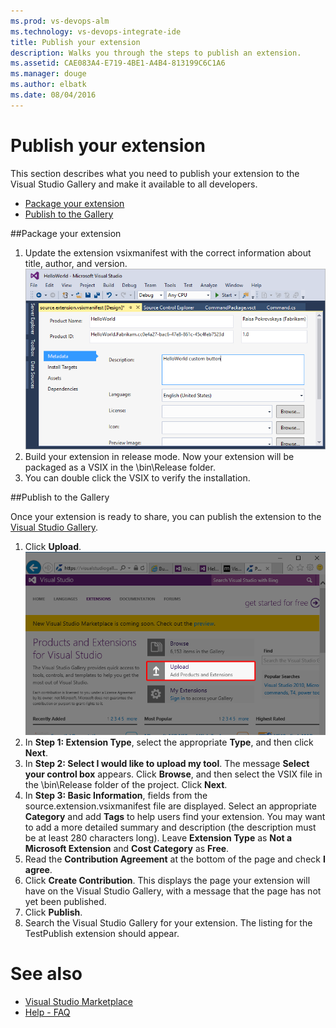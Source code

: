 ```yaml
---
ms.prod: vs-devops-alm
ms.technology: vs-devops-integrate-ide
title: Publish your extension
description: Walks you through the steps to publish an extension.
ms.assetid: CAE083A4-E719-4BE1-A4B4-813199C6C1A6
ms.manager: douge
ms.author: elbatk
ms.date: 08/04/2016
---
```


# Publish your extension
This section describes what you need to publish your extension to the Visual Studio Gallery and make it available to all developers.

- [Package your extension](#package)
- [Publish to the Gallery](#publish)

<a id="package"></a>
##Package your extension
1. Update the extension vsixmanifest with the correct information about title, author, and version.
  ![Image showing the screen to add metadata to the manifest](../_img/package.png) 
2. Build your extension in release mode.
   Now your extension will be packaged as a VSIX in the \bin\Release folder.
3. You can double click the VSIX to verify the installation.

<a id="publish"></a>
##Publish to the Gallery 

Once your extension is ready to share, you can publish the extension to the [Visual Studio Gallery](https://visualstudiogallery.msdn.microsoft.com/).
1.	Click **Upload**.
  ![Image showing the Upload button](../_img/upload.png) 
2.	In **Step 1: Extension Type**, select the appropriate **Type**, and then click **Next**.
3.	In **Step 2: Select I would like to upload my tool**. The message **Select your control box** appears. Click **Browse**, and then select the VSIX file in the \bin\Release folder of the project. Click **Next**.
4.	In **Step 3: Basic Information**, fields from the source.extension.vsixmanifest file are displayed. Select an appropriate **Category** and add **Tags** to help users find your extension. You may want to add a more detailed summary and description (the description must be at least 280 characters long). Leave **Extension Type** as **Not a Microsoft Extension** and **Cost Category** as **Free**.
5.	Read the **Contribution Agreement** at the bottom of the page and check **I agree**.
6.	Click **Create Contribution**. This displays the page your extension will have on the Visual Studio Gallery, with a message that the page has not yet been published.
7.	Click **Publish**.
8.	Search the Visual Studio Gallery for your extension. The listing for the TestPublish extension should appear.

# See also

* [Visual Studio Marketplace](https://marketplace.visualstudio.com/)
* [Help - FAQ](../help/help.md)